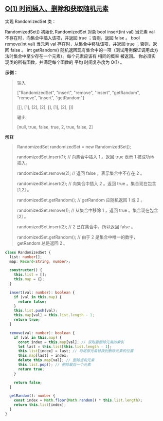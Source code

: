 ## [O(1) 时间插入、删除和获取随机元素](https://leetcode.cn/problems/insert-delete-getrandom-o1/description/?envType=study-plan-v2&envId=top-interview-150)

实现 RandomizedSet 类：

RandomizedSet() 初始化 RandomizedSet 对象
bool insert(int val) 当元素 val 不存在时，向集合中插入该项，并返回 true ；否则，返回 false 。
bool remove(int val) 当元素 val 存在时，从集合中移除该项，并返回 true ；否则，返回 false 。
int getRandom() 随机返回现有集合中的一项（测试用例保证调用此方法时集合中至少存在一个元素）。每个元素应该有 相同的概率 被返回。
你必须实现类的所有函数，并满足每个函数的 平均 时间复杂度为 O(1) 。

**示例：**

> 输入
>
> ["RandomizedSet", "insert", "remove", "insert", "getRandom", "remove", "insert", "getRandom"]
>
> [[], [1], [2], [2], [], [1], [2], []]
>
> 输出
>
> [null, true, false, true, 2, true, false, 2]

解释

> RandomizedSet randomizedSet = new RandomizedSet();
>
> randomizedSet.insert(1); // 向集合中插入 1 。返回 true 表示 1 被成功地插入。
>
> randomizedSet.remove(2); // 返回 false ，表示集合中不存在 2 。
>
> randomizedSet.insert(2); // 向集合中插入 2 。返回 true 。集合现在包含 [1,2] 。
>
> randomizedSet.getRandom(); // getRandom 应随机返回 1 或 2 。
>
> randomizedSet.remove(1); // 从集合中移除 1 ，返回 true 。集合现在包含 [2] 。
>
> randomizedSet.insert(2); // 2 已在集合中，所以返回 false 。
>
> randomizedSet.getRandom(); // 由于 2 是集合中唯一的数字，getRandom 总是返回 2 。

```typescript
class RandomizedSet {
  list: number[];
  map: Record<string, number>;

  constructor() {
    this.list = [];
    this.map = {};
  }

  insert(val: number): boolean {
    if (val in this.map) {
      return false;
    }
    this.list.push(val);
    this.map[val] = this.list.length - 1;
    return true;
  }

  remove(val: number): boolean {
    if (val in this.map) {
      const index = this.map[val]; // 获取要删除元素的索引
      let last = this.list[this.list.length - 1];
      this.list[index] = last; // 将尾部元素替换到删除元素的位置
      this.map[last] = index;
      delete this.map[val]; // 删除当前元素
      this.list.pop(); // 删除最后一个元素
      return true;
    }

    return false;
  }

  getRandom(): number {
    const index = Math.floor(Math.random() * this.list.length);
    return this.list[index];
  }
}
```
